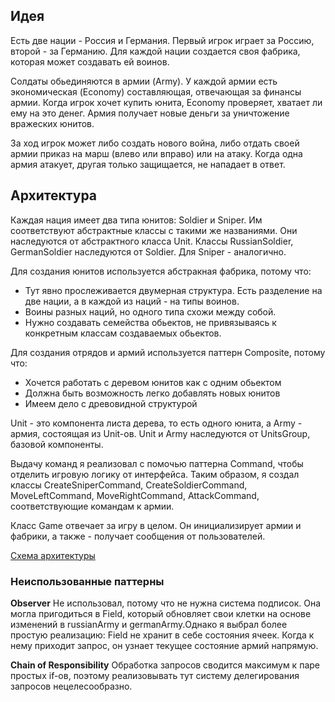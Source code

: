 ## Идея
Есть две нации - Россия и Германия. Первый игрок играет за Россию, 
второй - за Германию. Для каждой нации создается своя фабрика, 
которая может создавать ей воинов.

Солдаты обьединяются в армии (Army). У каждой армии есть экономическая (Economy) 
составляющая, отвечающая за финансы армии. Когда игрок хочет купить юнита, Economy 
проверяет, хватает ли ему на это денег. Армия получает новые деньги за 
уничтожение вражеских юнитов.

За ход игрок может либо создать нового война, либо отдать своей армии 
приказ на марш (влево или вправо) или на атаку.
Когда одна армия атакует, другая только защищается, не нападает в ответ.

## Архитектура
Каждая нация имеет два типа юнитов: Soldier и Sniper. Им соответствуют абстрактные 
классы с такими же названиями. Они наследуются от абстрактного класса Unit. 
Классы RussianSoldier, GermanSoldier наследуются от Soldier. Для Sniper - аналогично.

Для создания юнитов используется абстракная фабрика, потому что:
* Тут явно прослеживается двумерная структура. Есть разделение на две нации, а 
в каждой из наций - на типы воинов.
* Воины разных наций, но одного типа схожи между собой.
* Нужно создавать семейства обьектов, не привязываясь к конкретным 
классам создаваемых обьектов.

Для создания отрядов и армий используется паттерн Composite, потому что:
* Хочется работать с деревом юнитов как с одним обьектом
* Должна быть возможность легко добавлять новых юнитов
* Имеем дело с древовидной структурой

Unit - это компонента листа дерева, то есть одного юнита, а 
Army - армия, состоящая из Unit-ов.
Unit и Army наследуются от UnitsGroup, базовой компоненты.

Выдачу команд я реализовал с помочью паттерна Command, 
чтобы отделить игровую логику от интерфейса.
Таким образом, я создал классы CreateSniperCommand, CreateSoldierCommand, 
MoveLeftCommand, MoveRightCommand, AttackCommand, соответствующие командам к армии.

Класс Game отвечает за игру в целом. Он инициализирует армии и фабрики, а также -
получает сообщения от пользователей.

[Схема архитектуры](https://drive.google.com/file/d/1kgpVNMjmEqJVUYfuTLnlSw9DuL1Nl_OY/view?usp=sharing)

### Неиспользованные паттерны

**Observer**
Не использовал, потому что не нужна система подписок.
Она могла пригодиться в Field, который обновляет свои клетки 
на основе изменений в russianArmy и germanArmy.Однако я выбрал 
более простую реализацию: Field не хранит в себе состояния 
ячеек. Когда к нему приходит запрос, он узнает текущее состояние 
армий напрямую.

**Chain of Responsibility**
Обработка запросов сводится максимум к паре простых if-ов, 
поэтому реализовывать тут систему делегирования запросов 
нецелесообразно.

